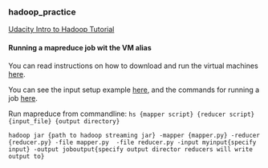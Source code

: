 ### hadoop_practice
[Udacity Intro to Hadoop Tutorial](https://www.udacity.com/course/intro-to-hadoop-and-mapreduce--ud617)


#### Running a mapreduce job wit the VM alias
You can read instructions on how to download and run the virtual machines [here](https://docs.google.com/document/d/1v0zGBZ6EHap-Smsr3x3sGGpDW-54m82kDpPKC2M6uiY/edit).

You can see the input setup example [here](https://classroom.udacity.com/courses/ud617/lessons/308873795/concepts/3095085570923), and the commands for running a job [here](https://classroom.udacity.com/courses/ud617/lessons/308873795/concepts/3093825950923).

Run mapreduce from commandline:
`hs {mapper script} {reducer script} {input_file} {output directory}`

```
hadoop jar {path to hadoop streaming jar} -mapper {mapper.py} -reducer {reducer.py} -file mapper.py  -file reducer.py -input myinput{specify input} -output joboutput{specify output director reducers will write output to}
```
